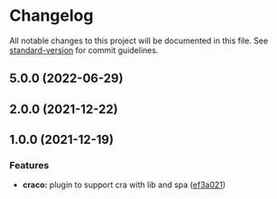 # Changelog

All notable changes to this project will be documented in this file. See [standard-version](https://github.com/conventional-changelog/standard-version) for commit guidelines.

## 5.0.0 (2022-06-29)

## 2.0.0 (2021-12-22)

## 1.0.0 (2021-12-19)


### Features

* **craco:** plugin to support cra with lib and spa ([ef3a021](https://github.com/m-nathani/craco-plugin-micro-frontend/commit/ef3a02174a9b1eb6c202af2a6870c9e594807d87))
